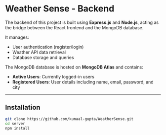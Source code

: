 


# Weather Sense - Backend

The backend of this project is built using **Express.js** and **Node.js**, acting as the bridge between the React frontend and the MongoDB database.

It manages:
- User authentication (register/login)
- Weather API data retrieval
- Database storage and queries

The MongoDB database is hosted on **MongoDB Atlas** and contains:
- **Active Users**: Currently logged-in users
- **Registered Users**: User details including name, email, password, and city

---

## Installation

```bash
git clone https://github.com/kunaal-gupta/WeatherSense.git
cd server
npm install
```
